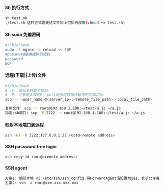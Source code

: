 #### Sh 执行方式
```bash
sh test.sh
./test.sh 这种方式需要给文件加上可执行权限(chmod +x test.sh)
```

#### Sh sudo 免输密码
```bash
#!/bin/bash
sudo -S nginx -s reload << EOF
#password要换成你的密码
password
EOF
```
#### 远程(下载||上传)文件
```bash
#!/bin/bash
# -r: 递归复制整个目录。
# -P: 注意是大写的P, port是指定数据传输用到的端口号
scp -r <user_name>@<server_ip>:<remote_file_path> <local_file_path>

复制文件: scp -r root@192.168.1.100:~/test/a.js ~/a.js
指定ssh端口: scp -P 2222 -r root@192.168.1.100:~/test/a.js ~/a.js
```
#### 映射本地端口到远程

```bash
ssh -Nf -R 2222:127.0.0.1:22 root@<remote address>
```

#### SSH password free login

```bash
ssh-copy-id root@<remote address>
```

#### SSH agent

```bash
方案1: 编辑本地 vi /etc/ssh/ssh_config 将ForwardAgent值设置为yes，表示允许客户端进行转发
方案2: ssh -A root@xxx.xxx.xxx.xxx
```
